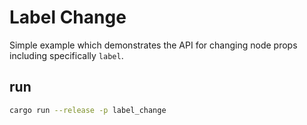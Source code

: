 # Label Change

Simple example which demonstrates the API for changing node props including specifically `label`.

## run

```bash
cargo run --release -p label_change
```

